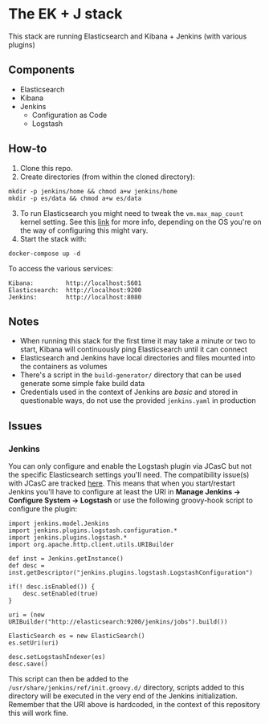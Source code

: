 # The EK + J stack

This stack are running Elasticsearch and Kibana + Jenkins (with various plugins)

## Components

* Elasticsearch
* Kibana
* Jenkins
  * Configuration as Code
  * Logstash

## How-to

1. Clone this repo.
2. Create directories (from within the cloned directory):
```
mkdir -p jenkins/home && chmod a+w jenkins/home
mkdir -p es/data && chmod a+w es/data
```
3. To run Elasticsearch you might need to tweak the `vm.max_map_count` kernel setting. See this [link](https://www.elastic.co/guide/en/elasticsearch/reference/current/vm-max-map-count.html) for more info, depending on the OS you're on the way of configuring this might vary.
4. Start the stack with:
```
docker-compose up -d
```

To access the various services:
```
Kibana:         http://localhost:5601
Elasticsearch:  http://localhost:9200
Jenkins:        http://localhost:8080
```

## Notes

* When running this stack for the first time it may take a minute or two to start, Kibana will continuously ping Elasticsearch until it can connect
* Elasticsearch and Jenkins have local directories and files mounted into the containers as volumes
* There's a script in the `build-generator/` directory that can be used generate some simple fake build data
* Credentials used in the context of Jenkins are _basic_ and stored in questionable ways, do not use the provided `jenkins.yaml` in production

## Issues

### Jenkins

You can only configure and enable the Logstash plugin via JCasC but not the specific Elasticsearch settings you'll need. The compatibility issue(s) with JCasC are tracked [here](https://issues.jenkins-ci.org/browse/JENKINS-52697). This means that when you start/restart Jenkins you'll have to configure at least the URI in **Manage Jenkins -> Configure System -> Logstash** or use the following groovy-hook script to configure the plugin:

```
import jenkins.model.Jenkins
import jenkins.plugins.logstash.configuration.*
import jenkins.plugins.logstash.*
import org.apache.http.client.utils.URIBuilder
  
def inst = Jenkins.getInstance()
def desc = inst.getDescriptor("jenkins.plugins.logstash.LogstashConfiguration")

if(! desc.isEnabled()) {
	desc.setEnabled(true)
}

uri = (new URIBuilder("http://elasticsearch:9200/jenkins/jobs").build())

ElasticSearch es = new ElasticSearch()
es.setUri(uri)

desc.setLogstashIndexer(es)
desc.save()
```

This script can then be added to the `/usr/share/jenkins/ref/init.groovy.d/` directory, scripts added to this directory will be executed in the very end of the Jenkins initialization. Remember that the URI above is hardcoded, in the context of this repository this will work fine.
